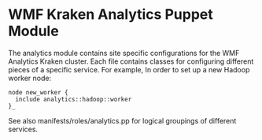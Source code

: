 # WMF Kraken Analytics Puppet Module

The analytics module contains site specific configurations for
the WMF Analytics Kraken cluster.  Each file contains classes for
configuring different pieces of a specific service.  For example,
In order to set up a new Hadoop worker node:

```puppet
node new_worker {
  include analytics::hadoop::worker
}_
```

See also manifests/roles/analytics.pp for logical groupings of
different services.


